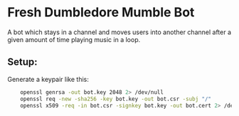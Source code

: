 Fresh Dumbledore Mumble Bot
===========================

A bot which stays in a channel and moves users into another channel after a given amount of time playing music in a loop.

Setup:
------

Generate a keypair like this:
```sh
	openssl genrsa -out bot.key 2048 2> /dev/null
	openssl req -new -sha256 -key bot.key -out bot.csr -subj "/"
	openssl x509 -req -in bot.csr -signkey bot.key -out bot.cert 2> /dev/null
```
